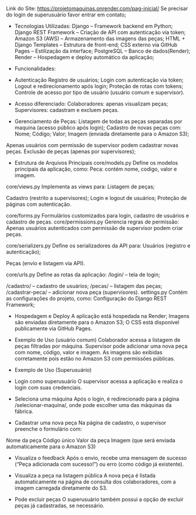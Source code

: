 Link do Site: https://projetomaquinas.onrender.com/pag-inicial/
Se precisar do login de superusuário favor entrar em contato;

* Tecnologias Utilizadas:
Django – Framework backend em Python;
Django REST Framework – Criação de API com autenticação via token;
Amazon S3 (AWS) – Armazenamento das imagens das peças;
HTML + Django Templates – Estrutura de front-end;
CSS externo via GitHub Pages – Estilização da interface;
PostgreSQL – Banco de dados(Render);
Render – Hospedagem e deploy automático da aplicação;

* Funcionalidades:
* Autenticação
Registro de usuários;
Login com autenticação via token;
Logout e redirecionamento após login;
Proteção de rotas com tokens;
Controle de acesso por tipo de usuário (usuário comum e supervisor).

* Acesso diferenciado:
Colaboradores: apenas visualizam peças;
Supervisores: cadastram e excluem peças.

* Gerenciamento de Peças:
Listagem de todas as peças separadas por maquina (acesso público após login);
Cadastro de novas peças com:
  Nome;
  Código;
  Valor;
  Imagem (enviada diretamente para o Amazon S3);

Apenas usuários com permissão de supervisor podem cadastrar novas peças.
Exclusão de peças (apenas por supervisores);

* Estrutura de Arquivos Principais
core/models.py
Define os modelos principais da aplicação, como:
Peca: contém nome, codigo, valor e imagem.

core/views.py
Implementa as views para:
Listagem de peças;

Cadastro (restrito a supervisores);
Login e logout de usuários;
Proteção de páginas com autenticação.

core/forms.py
Formulários customizados para login, cadastro de usuários e cadastro de peças.
core/permissions.py
Gerencia regras de permissão:
Apenas usuários autenticados com permissão de supervisor podem criar peças.

core/serializers.py
Define os serializadores da API para:
Usuários (registro e autenticação);

Peças (envio e listagem via API).

core/urls.py
Define as rotas da aplicação:
/login/ – tela de login;


/cadastro/ – cadastro de usuários;
/pecas/ – listagem das peças;
/cadastrar-peca/ – adicionar nova peça (supervisores).
settings.py
Contém as configurações do projeto, como:
Configuração do Django REST Framework;

* Hospedagem e Deploy
A aplicação está hospedada na Render;
Imagens são enviadas diretamente para o Amazon S3;
O CSS está disponível publicamente via GitHub Pages.

* Exemplo de Uso (usuário comum)
Colaborador acessa a listagem de peças filtradas por máquina.
Supervisor pode adicionar uma nova peça com nome, código, valor e imagem.
As imagens são exibidas corretamente pois estão no Amazon S3 com permissões públicas.

* Exemplo de Uso (Superusuário)
  
* Login como superusuário
 O supervisor acessa a aplicação e realiza o login com suas credenciais.
* Seleciona uma máquina
 Após o login, é redirecionado para a página /selecionar-maquina/, onde pode escolher uma das máquinas da fábrica.
* Cadastrar uma nova peça
 Na página de cadastro, o supervisor preenche o formulário com:

Nome da peça
Código único
Valor da peça
Imagem (que será enviada automaticamente para o Amazon S3)

* Visualiza o feedback
 Após o envio, recebe uma mensagem de sucesso (“Peça adicionada com sucesso!”) ou erro (como código já existente).

* Visualiza a peça na listagem pública
 A nova peça é listada automaticamente na página de consulta dos colaboradores, com a imagem carregada diretamente do S3.


* Pode excluir peças
 O superusuário também possui a opção de excluir peças já cadastradas, se necessário.
